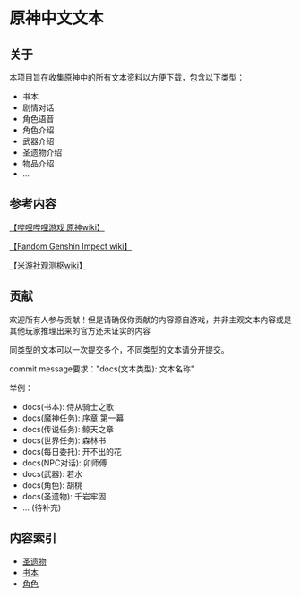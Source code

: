 # 原神中文文本
## 关于

本项目旨在收集原神中的所有文本资料以方便下载，包含以下类型：

- 书本
- 剧情对话
- 角色语音
- 角色介绍
- 武器介绍
- 圣遗物介绍
- 物品介绍
- ...

## 参考内容

[【哔哩哔哩游戏 原神wiki】](https://wiki.biligame.com/ys)

[【Fandom Genshin Impect wiki】](https://genshin-impact.fandom.com/wiki/Genshin_Impact_Wiki)

[【米游社观测枢wiki】](https://bbs.mihoyo.com/ys/obc/)

## 贡献

欢迎所有人参与贡献！但是请确保你贡献的内容源自游戏，并非主观文本内容或是其他玩家推理出来的官方还未证实的内容

同类型的文本可以一次提交多个，不同类型的文本请分开提交。

commit message要求："docs(文本类型): 文本名称"

举例：

- docs(书本): 侍从骑士之歌
- docs(魔神任务): 序章 第一幕
- docs(传说任务): 鲸天之章
- docs(世界任务): 森林书
- docs(每日委托): 开不出的花
- docs(NPC对话): 卯师傅
- docs(武器): 若水
- docs(角色): 胡桃
- docs(圣遗物): 千岩牢固
- ... (待补充)

## 内容索引

- [圣遗物](./artifacts/README.md)
- [书本](./books/README.md)
- [角色](./characters/README.md)
